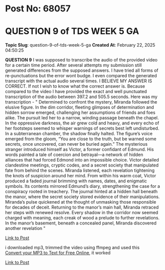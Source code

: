 # Post No: 68057
# QUESTION 9 of TDS WEEK 5 GA
**Topic Slug**: question-9-of-tds-week-5-ga
**Created At**: February 22, 2025 04:50:25

<strong>QUESTION 9</strong>
I was supposed to transcribe the audio of the provided video for a certain time period. After several attempts my submission still generated differences from the supposed answers. I have tried all forms of re-punctuations but the error wont budge. I even compared the generated transcript with the actual audio several times. I BELIEVE MY ANSWER IS CORRECT. If not I wish to know what the correct answer is. Because compared to the video I have provided the exact and well punctuated transcription of the audio between 397.2 and 505.5 seconds.
Here was my transcription - " Determined to confront the mystery, Miranda followed the elusive figure. In the dim corridor, fleeting glimpses of determination and hidden sorrow emerged, challenging her assumptions of friends and foes alike. The pursuit led her to a narrow, winding passage beneath the chapel. In the oppressive darkness, the air grew cold and heavy, and every echo of her footsteps seemed to whisper warnings of secrets best left undisturbed.
In a subterranean chamber, the shadow finally halted. The figure’s voice emerged from the gloom, “You are close to the truth, but be warned some secrets, once uncovered, can never be buried again.”
The mysterious stranger introduced himself as Victor, a former confidant of Edmund. His words painted a tale of coercion and betrayal—a network of hidden alliances that had forced Edmond into an impossible choice.
Victor detailed clandestine meetings, cryptic codes, and a secret society that manipulated fate from behind the scenes. Miranda listened, each revelation tightening the knots of suspicion around her mind.
From within his warm coat, Victor produced a faded journal brimming with names, dates, and enigmatic symbols. Its contents mirrored Edmund’s diary, strengthening the case for a conspiracy rooted in treachery. The journal hinted at a hidden hall beneath the manor, where the secret society stored evidence of their manipulations.
Miranda’s pulse quickened at the thought of unmasking those responsible for decades of deceit. Returning to the manor’s main hall, Miranda retraced her steps with renewed resolve. Every shadow in the corridor now seemed charged with meaning, each creak of wood a prelude to further revelations. In the manor’s basement, beneath a concealed panel, Miranda discovered another revelation "

[Link to Post](https://discourse.onlinedegree.iitm.ac.in/t/question-9-of-tds-week-5-ga/598203)

i downloaded mp3, trimmed the video using ffmpeg  and used this<br>
<a href="https://www.zamzar.com/tools/mp3-to-text/" class="inline-onebox" rel="noopener nofollow ugc">Convert your MP3 to Text for Free Online</a>, it worked

[Link to Post](https://discourse.onlinedegree.iitm.ac.in/t/question-9-of-tds-week-5-ga/598346)

